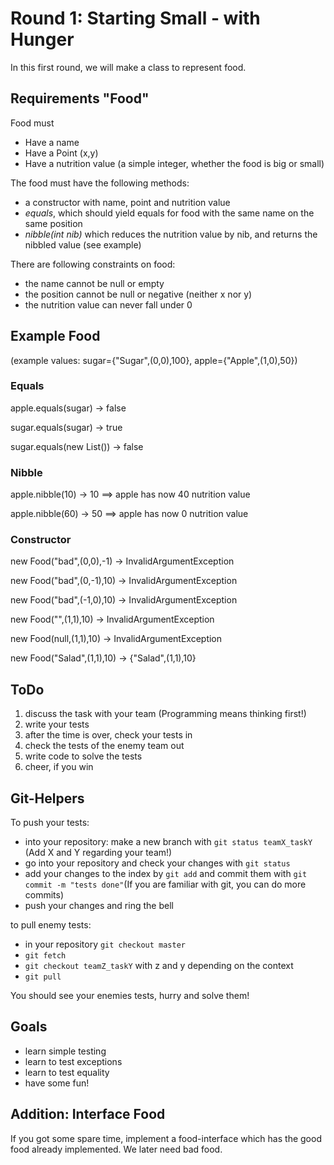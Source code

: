 # Round 1: Starting Small - with Hunger

In this first round, we will make a class to represent food.

## Requirements "Food"

Food must

- Have a name
- Have a Point (x,y)  
- Have a nutrition value (a simple integer, whether the food is big or small)

The food must have the following methods:

- a constructor with name, point and nutrition value
- *equals*, which should yield equals for food with the same name on the same position
- *nibble(int nib)* which reduces the nutrition value by nib, and returns the nibbled value (see example) 

There are following constraints on food:

- the name cannot be null or empty
- the position cannot be null or negative (neither x nor y)
- the nutrition value can never fall under 0

## Example Food

(example values: sugar={"Sugar",(0,0),100}, apple={"Apple",(1,0),50})

### Equals

apple.equals(sugar) -> false

sugar.equals(sugar) -> true

sugar.equals(new List<Int>()) -> false

### Nibble

apple.nibble(10) -> 10 ==> apple has now 40 nutrition value

apple.nibble(60) -> 50 ==> apple has now 0 nutrition value

### Constructor

new Food("bad",(0,0),-1) -> InvalidArgumentException

new Food("bad",(0,-1),10) -> InvalidArgumentException

new Food("bad",(-1,0),10) -> InvalidArgumentException

new Food("",(1,1),10) -> InvalidArgumentException

new Food(null,(1,1),10) -> InvalidArgumentException

new Food("Salad",(1,1),10) -> {"Salad",(1,1),10}

## ToDo

1. discuss the task with your team (Programming means thinking first!)
2. write your tests
3. after the time is over, check your tests in
4. check the tests of the enemy team out
5. write code to solve the tests
6. cheer, if you win

## Git-Helpers

To push your tests:

- into your repository: make a new branch with `git status teamX_taskY` (Add X and Y regarding your team!)
- go into your repository and check your changes with `git status`
- add your changes to the index by `git add` and commit them with `git commit -m "tests done"`(If you are familiar with git, you can do more commits)
- push your changes and ring the bell

to pull enemy tests:

- in your repository `git checkout master`
- `git fetch`
- `git checkout teamZ_taskY` with z and y depending on the context
- `git pull`

You should see your enemies tests, hurry and solve them!

## Goals

- learn simple testing
- learn to test exceptions
- learn to test equality
- have some fun!

## Addition: Interface Food
If you got some spare time, implement a food-interface which has the good food already implemented. 
We later need bad food.
